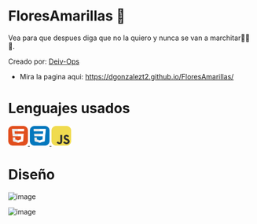 # FloresAmarillas 💛

Vea para que despues diga que no la quiero y nunca se van a marchitar🧏‍♂️💛.

Creado por: [Deiv-Ops](https://github.com/dgonzalezt2)
* Mira la pagina aqui: https://dgonzalezt2.github.io/FloresAmarillas/

# Lenguajes usados

<div>
<a href="https://html.com/" target="_blank" rel="noreferrer">
    <img src="https://raw.githubusercontent.com/tandpfun/skill-icons/e67133bc60d96561bc247dfbc3eece0a897285c8/icons/HTML.svg" alt="html" width="40" height="40"/>
  </a>
<a href="https://tailwindcss.com/" target="_blank" rel="noreferrer"> <img src="https://raw.githubusercontent.com/tandpfun/skill-icons/e67133bc60d96561bc247dfbc3eece0a897285c8/icons/CSS.svg" alt="tailwind" width="40" height="40"/> 
</a> 
  <a href="https://developer.mozilla.org/en-US/docs/Web/JavaScript" target="_blank" rel="noreferrer">
    <img src="https://raw.githubusercontent.com/tandpfun/skill-icons/e67133bc60d96561bc247dfbc3eece0a897285c8/icons/JavaScript.svg" alt="javascript" width="40" height="40"/>
  </a>


</div>


# Diseño

 ![image](https://github.com/user-attachments/assets/aa51c87d-d357-4e05-a47d-7b88ab5ee783)

 ![image](https://github.com/user-attachments/assets/5760a58f-1b49-4ced-bbb2-0a83c85b7fff)
